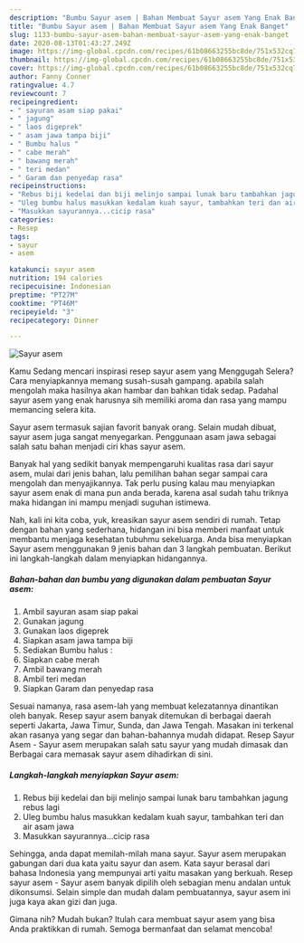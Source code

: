 ```yaml
---
description: "Bumbu Sayur asem | Bahan Membuat Sayur asem Yang Enak Banget"
title: "Bumbu Sayur asem | Bahan Membuat Sayur asem Yang Enak Banget"
slug: 1133-bumbu-sayur-asem-bahan-membuat-sayur-asem-yang-enak-banget
date: 2020-08-13T01:43:27.249Z
image: https://img-global.cpcdn.com/recipes/61b08663255bc8de/751x532cq70/sayur-asem-foto-resep-utama.jpg
thumbnail: https://img-global.cpcdn.com/recipes/61b08663255bc8de/751x532cq70/sayur-asem-foto-resep-utama.jpg
cover: https://img-global.cpcdn.com/recipes/61b08663255bc8de/751x532cq70/sayur-asem-foto-resep-utama.jpg
author: Fanny Conner
ratingvalue: 4.7
reviewcount: 7
recipeingredient:
- " sayuran asam siap pakai"
- " jagung"
- " laos digeprek"
- " asam jawa tampa biji"
- " Bumbu halus "
- " cabe merah"
- " bawang merah"
- " teri medan"
- " Garam dan penyedap rasa"
recipeinstructions:
- "Rebus biji kedelai dan biji melinjo sampai lunak baru tambahkan jagung rebus lagi"
- "Uleg bumbu halus masukkan kedalam kuah sayur, tambahkan teri dan air asam jawa"
- "Masukkan sayurannya...cicip rasa"
categories:
- Resep
tags:
- sayur
- asem

katakunci: sayur asem 
nutrition: 194 calories
recipecuisine: Indonesian
preptime: "PT27M"
cooktime: "PT46M"
recipeyield: "3"
recipecategory: Dinner

---
```



![Sayur asem](https://img-global.cpcdn.com/recipes/61b08663255bc8de/751x532cq70/sayur-asem-foto-resep-utama.jpg)

Kamu Sedang mencari inspirasi resep sayur asem yang Menggugah Selera? Cara menyiapkannya memang susah-susah gampang. apabila salah mengolah maka hasilnya akan hambar dan bahkan tidak sedap. Padahal sayur asem yang enak harusnya sih memiliki aroma dan rasa yang mampu memancing selera kita.

Sayur asem termasuk sajian favorit banyak orang. Selain mudah dibuat, sayur asem juga sangat menyegarkan. Penggunaan asam jawa sebagai salah satu bahan menjadi ciri khas sayur asem.

Banyak hal yang sedikit banyak mempengaruhi kualitas rasa dari sayur asem, mulai dari jenis bahan, lalu pemilihan bahan segar sampai cara mengolah dan menyajikannya. Tak perlu pusing kalau mau menyiapkan sayur asem enak di mana pun anda berada, karena asal sudah tahu triknya maka hidangan ini mampu menjadi suguhan istimewa.


Nah, kali ini kita coba, yuk, kreasikan sayur asem sendiri di rumah. Tetap dengan bahan yang sederhana, hidangan ini bisa memberi manfaat untuk membantu menjaga kesehatan tubuhmu sekeluarga. Anda bisa menyiapkan Sayur asem menggunakan 9 jenis bahan dan 3 langkah pembuatan. Berikut ini langkah-langkah dalam menyiapkan hidangannya.

<!--inarticleads1-->

##### Bahan-bahan dan bumbu yang digunakan dalam pembuatan Sayur asem:

1. Ambil  sayuran asam siap pakai
1. Gunakan  jagung
1. Gunakan  laos digeprek
1. Siapkan  asam jawa tampa biji
1. Sediakan  Bumbu halus :
1. Siapkan  cabe merah
1. Ambil  bawang merah
1. Ambil  teri medan
1. Siapkan  Garam dan penyedap rasa


Sesuai namanya, rasa asem-lah yang membuat kelezatannya dinantikan oleh banyak. Resep sayur asem banyak ditemukan di berbagai daerah seperti Jakarta, Jawa Timur, Sunda, dan Jawa Tengah. Masakan ini terkenal akan rasanya yang segar dan bahan-bahannya mudah didapat. Resep Sayur Asem - Sayur asem merupakan salah satu sayur yang mudah dimasak dan Berbagai cara memasak sayur asem dihadirkan di sini. 

<!--inarticleads2-->

##### Langkah-langkah menyiapkan Sayur asem:

1. Rebus biji kedelai dan biji melinjo sampai lunak baru tambahkan jagung rebus lagi
1. Uleg bumbu halus masukkan kedalam kuah sayur, tambahkan teri dan air asam jawa
1. Masukkan sayurannya...cicip rasa


Sehingga, anda dapat memilah-milah mana sayur. Sayur asem merupakan gabungan dari dua kata yaitu sayur dan asem. Kata sayur berasal dari bahasa Indonesia yang mempunyai arti yaitu masakan yang berkuah. Resep sayur asem - Sayur asem banyak dipilih oleh sebagian menu andalan untuk dikonsumsi. Selain simple dan mudah dalam pembuatannya, sayur asem ini juga kaya akan gizi dan juga. 

Gimana nih? Mudah bukan? Itulah cara membuat sayur asem yang bisa Anda praktikkan di rumah. Semoga bermanfaat dan selamat mencoba!
